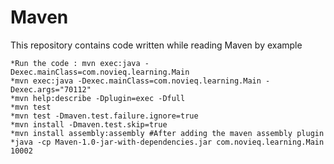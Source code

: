 Maven
=====

This repository contains code written while reading Maven by example

	*Run the code : mvn exec:java -Dexec.mainClass=com.novieq.learning.Main
	*mvn exec:java -Dexec.mainClass=com.novieq.learning.Main -Dexec.args="70112"
	*mvn help:describe -Dplugin=exec -Dfull
	*mvn test
	*mvn test -Dmaven.test.failure.ignore=true
	*mvn install -Dmaven.test.skip=true
	*mvn install assembly:assembly #After adding the maven assembly plugin
	*java -cp Maven-1.0-jar-with-dependencies.jar com.novieq.learning.Main 10002
